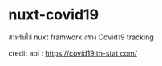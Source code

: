 # nuxt-covid19
 สำหรับใช้ nuxt framwork สร้าง Covid19 tracking

credit api : https://covid19.th-stat.com/
